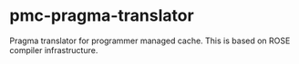 pmc-pragma-translator
=====================

Pragma translator for programmer managed cache. This is based on ROSE compiler infrastructure.